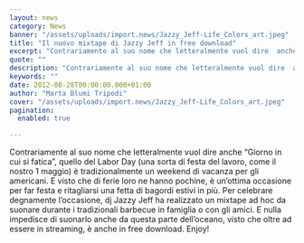 ```yaml
---
layout: news
category: News
banner: "/assets/uploads/import.news/Jazzy_Jeff-Life_Colors_art.jpeg"
title: "Il nuovo mixtape di Jazzy Jeff in free download"
excerpt: "Contrariamente al suo nome che letteralmente vuol dire  anche “Giorno in cui si fatica”, quello del Labor Day (una sorta di festa del lavoro, come il nostro 1 maggio) è tradizionalmente un weekend di vacanza per gli americani. E visto che di ferie loro ne hanno pochine, è un’ottima occasione per far festa e ritagliarsi [&hellip"
quote: ""
description: "Contrariamente al suo nome che letteralmente vuol dire  anche “Giorno in cui si fatica”, quello del Labor Day (una sorta di festa del lavoro, come il nostro 1 maggio) è tradizionalmente un weekend di vacanza per gli americani. E visto che di ferie loro ne hanno pochine, è un’ottima occasione per far festa e ritagliarsi [&hellip"
keywords: ""
date: 2012-08-28T00:00:00.000+01:00
author: "Marta Blumi Tripodi"
cover: "/assets/uploads/import.news/Jazzy_Jeff-Life_Colors_art.jpeg"
pagination:
  enabled: true

---
```


Contrariamente al suo nome che letteralmente vuol dire anche “Giorno in cui si fatica”, quello del Labor Day (una sorta di festa del lavoro, come il nostro 1 maggio) è tradizionalmente un weekend di vacanza per gli americani. E visto che di ferie loro ne hanno pochine, è un’ottima occasione per far festa e ritagliarsi una fetta di bagordi estivi in più. Per celebrare degnamente l’occasione, dj Jazzy Jeff ha realizzato un mixtape ad hoc da suonare durante i tradizionali barbecue in famiglia o con gli amici. E nulla impedisce di suonarlo anche da questa parte dell’oceano, visto che oltre ad essere in streaming, è anche in free download. Enjoy!

  